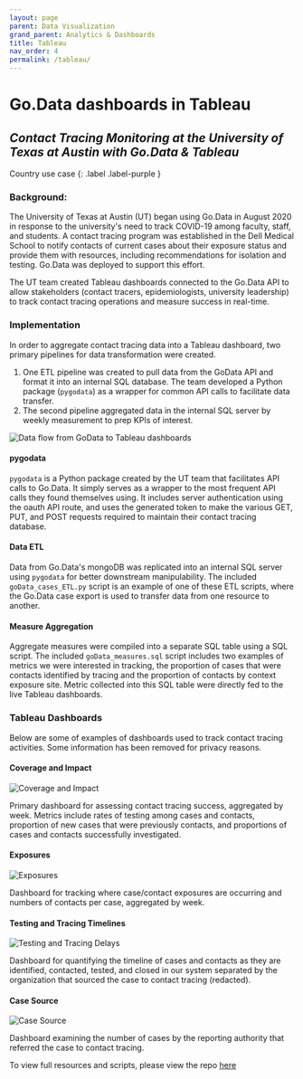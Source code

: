 ```yaml
---
layout: page
parent: Data Visualization
grand_parent: Analytics & Dashboards
title: Tableau
nav_order: 4
permalink: /tableau/
---
```


# Go.Data dashboards in Tableau

## _Contact Tracing Monitoring at the University of Texas at Austin with Go.Data & Tableau_
Country use case
{: .label .label-purple }

### Background:
The University of Texas at Austin (UT) began using Go.Data in August 2020 in response to the university's need to track COVID-19 among faculty, staff, and students. A contact tracing program was established in the Dell Medical School to notify contacts of current cases about their exposure status and provide them with resources, including recommendations for isolation and testing. Go.Data was deployed to support this effort.

The UT team created Tableau dashboards connected to the Go.Data API to allow stakeholders (contact tracers, epidemiologists, university leadership) to track contact tracing operations and measure success in real-time.

### Implementation
In order to aggregate contact tracing data into a Tableau dashboard, two primary pipelines for data transformation were created. 
1. One ETL pipeline was created to pull data from the GoData API and format it into an internal SQL database. The team developed a Python package (`pygodata`) as a wrapper for common API calls to facilitate data transfer. 
2. The second pipeline aggregated data in the internal SQL server by weekly measurement to prep KPIs of interest.

![Data flow from GoData to Tableau dashboards](../assets/UT_DB_setup.jpg "Data flow from GoData to Tableau dashboards")

#### pygodata
`pygodata` is a Python package created by the UT team that facilitates API calls to Go.Data. It simply serves as a wrapper to the most frequent API calls they found themselves using. It includes server authentication using the oauth API route, and uses the generated token to make the various GET, PUT, and POST requests required to maintain their contact tracing database.

#### Data ETL
Data from Go.Data's mongoDB was replicated into an internal SQL server using `pygodata` for better downstream manipulability. The included `goData_cases_ETL.py` script is an example of one of these ETL scripts, where the Go.Data case export is used to transfer data from one resource to another. 

#### Measure Aggregation
Aggregate measures were compiled into a separate SQL table using a SQL script. The included `goData_measures.sql` script includes two examples of metrics we were interested in tracking, the proportion of cases that were contacts identified by tracing and the proportion of contacts by context exposure site. Metric collected into this SQL table were directly fed to the live Tableau dashboards. 

### Tableau Dashboards
Below are some of examples of dashboards used to track contact tracing activities. Some information has been removed for privacy reasons. 

#### Coverage and Impact
![Coverage and Impact](../assets/UT_Coverage_and_Impact.png "Coverage and Impact")

Primary dashboard for assessing contact tracing success, aggregated by week. Metrics include rates of testing among cases and contacts, proportion of new cases that were previously contacts, and proportions of cases and contacts successfully investigated.

<div style="page-break-after: always;"></div>

#### Exposures
![Exposures](../assets/UT_Exposures.png "Exposures")

Dashboard for tracking where case/contact exposures are occurring and numbers of contacts per case, aggregated by week.

<div style="page-break-after: always;"></div>

#### Testing and Tracing Timelines
![Testing and Tracing Delays](../assets/UT_Testing_and_Tracing_Delays.png "Testing and Tracing Delays")

Dashboard for quantifying the timeline of cases and contacts as they are identified, contacted, tested, and closed in our system separated by the organization that sourced the case to contact tracing (redacted).

<div style="page-break-after: always;"></div>

#### Case Source
![Case Source](../assets/UT_Case_Source.png "Case Source")

Dashboard examining the number of cases by the reporting authority that referred the case to contact tracing.


To view full resources and scripts, please view the repo [here](https://github.com/WorldHealthOrganization/godata/tree/master/analytics/country_use_cases/godata-universityoftexas)


